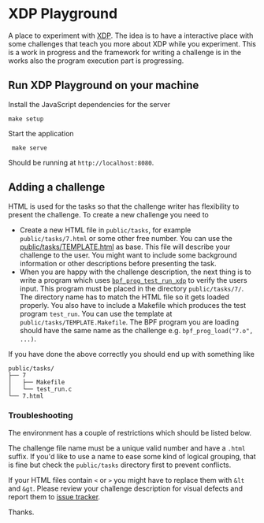 # XDP Playground

A place to experiment with [XDP][0]. The idea is to have a interactive place
with some challenges that teach you more about XDP while you experiment. This
is a work in progress and the framework for writing a challenge is in the works
also the program execution part is progressing.

## Run XDP Playground on your machine

Install the JavaScript dependencies for the server

    make setup

Start the application

     make serve

Should be running at `http://localhost:8080`.

## Adding a challenge

HTML is used for the tasks so that the challenge writer has flexibility to
present the challenge. To create a new challenge you need to

- Create a new HTML file in `public/tasks`, for example `public/tasks/7.html`
  or some other free number.  You can use the [public/tasks/TEMPLATE.html][t]
  as base. This file will describe your challenge to the user. You might want
  to include some background information or other descriptions before
  presenting the task.
- When you are happy with the challenge description, the next thing is to write
  a program which uses [`bpf_prog_test_run_xdp`][1] to verify the users input.
  This program must be placed in the directory `public/tasks/7/`. The directory
  name has to match the HTML file so it gets loaded properly. You also have to
  include a Makefile which produces the test program `test_run`.  You can use
  the template at `public/tasks/TEMPLATE.Makefile`. The BPF program you are
  loading should have the same name as the challenge e.g.
  `bpf_prog_load("7.o", ...)`.

If you have done the above correctly you should end up with something like

    public/tasks/
    ├── 7
    │   ├── Makefile
    │   └── test_run.c
    └── 7.html

### Troubleshooting

The environment has a couple of restrictions which should be listed below.

The challenge file name must be a unique valid number and have a `.html`
suffix.  If you'd like to use a name to ease some kind of logical grouping,
that is fine but check the `public/tasks` directory first to prevent
conflicts.

If your HTML files contain `<` or `>` you might have to replace them with `&lt`
and `&gt`. Please review your challenge description for visual defects and
report them to [issue tracker][it].

Thanks.

[0]: http://prototype-kernel.readthedocs.io/en/latest/networking/XDP/introduction.html#what-is-xdp
[1]: https://patchwork.ozlabs.org/patch/745468/
[t]: public/tasks/TEMPLATE.html
[it]: https://github.com/scanf/xdp-playground/issues
[aa]: https://github.com/scanf/xdp-playground/blob/master/public/app.js#L1
